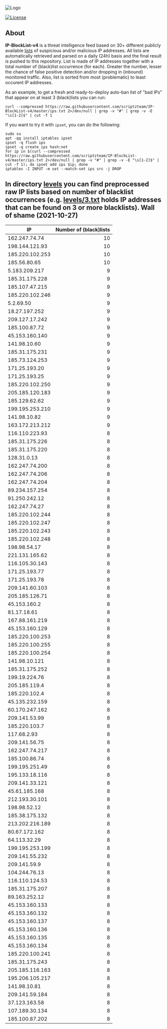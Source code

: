 ![Logo](https://i.imgur.com/PyKLAe7.png)

[![License](https://img.shields.io/badge/license-The_Unlicense-red.svg)](https://unlicense.org/)

About
----

**IP-BlockList-v4** is a threat intelligence feed based on 30+ different publicly available [lists](https://github.com/stamparm/maltrail) of suspicious and/or malicious IP addresses. All lists are automatically retrieved and parsed on a daily (24h) basis and the final result is pushed to this repository. List is made of IP addresses together with a total number of (black)list occurrence (for each). Greater the number, lesser the chance of false positive detection and/or dropping in (inbound) monitored traffic. Also, list is sorted from most (problematic) to least occurent IP addresses.

As an example, to get a fresh and ready-to-deploy auto-ban list of "bad IPs" that appear on at least 3 (black)lists you can run:

```
curl --compressed https://raw.githubusercontent.com/scriptzteam/IP-BlockList-v4/master/ips.txt 2>/dev/null | grep -v "#" | grep -v -E "\s[1-2]$" | cut -f 1
```

If you want to try it with `ipset`, you can do the following:

```
sudo su
apt -qq install iptables ipset
ipset -q flush ips
ipset -q create ips hash:net
for ip in $(curl --compressed https://raw.githubusercontent.com/scriptzteam/IP-BlockList-v4/master/ips.txt 2>/dev/null | grep -v "#" | grep -v -E "\s[1-2]$" | cut -f 1); do ipset add ips $ip; done
iptables -I INPUT -m set --match-set ips src -j DROP
```

In directory [levels](levels) you can find preprocessed raw IP lists based on number of blacklist occurrences (e.g. [levels/3.txt](levels/3.txt) holds IP addresses that can be found on 3 or more blacklists).
Wall of shame (2021-10-27)
----

|IP|Number of (black)lists|
|---|--:|
162.247.74.74|10
198.144.121.93|10
185.220.102.253|10
185.56.80.65|10
5.183.209.217|9
185.31.175.228|9
185.107.47.215|9
185.220.102.246|9
5.2.69.50|9
18.27.197.252|9
209.127.17.242|9
185.100.87.72|9
45.153.160.140|9
141.98.10.60|9
185.31.175.231|9
185.73.124.253|9
171.25.193.20|9
171.25.193.25|9
185.220.102.250|9
205.185.120.183|9
185.129.62.62|9
199.195.253.210|9
141.98.10.82|9
163.172.213.212|9
116.110.223.93|8
185.31.175.226|8
185.31.175.220|8
128.31.0.13|8
162.247.74.200|8
162.247.74.206|8
162.247.74.204|8
89.234.157.254|8
91.250.242.12|8
162.247.74.27|8
185.220.102.244|8
185.220.102.247|8
185.220.102.243|8
185.220.102.248|8
198.98.54.17|8
221.131.165.62|8
116.105.30.143|8
171.25.193.77|8
171.25.193.78|8
209.141.60.103|8
205.185.126.71|8
45.153.160.2|8
81.17.18.61|8
167.88.161.219|8
45.153.160.129|8
185.220.100.253|8
185.220.100.255|8
185.220.100.254|8
141.98.10.121|8
185.31.175.252|8
199.19.224.76|8
205.185.119.4|8
185.220.102.4|8
45.135.232.159|8
60.170.247.162|8
209.141.53.99|8
185.220.103.7|8
117.68.2.93|8
209.141.56.75|8
162.247.74.217|8
185.100.86.74|8
199.195.251.49|8
195.133.18.116|8
209.141.33.121|8
45.61.185.168|8
212.193.30.101|8
198.98.52.12|8
185.38.175.132|8
213.202.216.189|8
80.67.172.162|8
64.113.32.29|8
199.195.253.199|8
209.141.55.232|8
209.141.59.9|8
104.244.76.13|8
116.110.124.53|8
185.31.175.207|8
89.163.252.12|8
45.153.160.133|8
45.153.160.132|8
45.153.160.137|8
45.153.160.136|8
45.153.160.135|8
45.153.160.134|8
185.220.100.241|8
185.31.175.243|8
205.185.116.163|8
195.206.105.217|8
141.98.10.81|8
209.141.59.184|8
37.123.163.58|8
107.189.30.134|8
185.100.87.202|8
